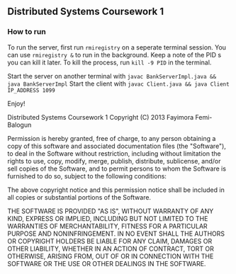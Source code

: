 ## Distributed Systems Coursework 1

### How to run

To run the server, first run `rmiregistry` on a seperate terminal session. You can use `rmiregistry
&` to run in the background. Keep a note of the PID s you can kill it later. To kill the process,
run `kill -9 PID` in the terminal.

Start the server on another terminal with `javac BankServerImpl.java && java BankServerImpl`
Start the client with `javac Client.java && java Client IP_ADDRESS 1099`

Enjoy!



Distributed Systems Coursework 1
Copyright (C) 2013 Fayimora Femi-Balogun

Permission is hereby granted, free of charge, to any person obtaining
a copy of this software and associated documentation files (the "Software"),
to deal in the Software without restriction, including without limitation
the rights to use, copy, modify, merge, publish, distribute, sublicense,
and/or sell copies of the Software, and to permit persons to whom the
Software is furnished to do so, subject to the following conditions:

The above copyright notice and this permission notice shall be included
in all copies or substantial portions of the Software.

THE SOFTWARE IS PROVIDED "AS IS", WITHOUT WARRANTY OF ANY KIND,
EXPRESS OR IMPLIED, INCLUDING BUT NOT LIMITED TO THE WARRANTIES
OF MERCHANTABILITY, FITNESS FOR A PARTICULAR PURPOSE AND NONINFRINGEMENT.
IN NO EVENT SHALL THE AUTHORS OR COPYRIGHT HOLDERS BE LIABLE FOR ANY CLAIM,
DAMAGES OR OTHER LIABILITY, WHETHER IN AN ACTION OF CONTRACT,
TORT OR OTHERWISE, ARISING FROM, OUT OF OR IN CONNECTION WITH THE SOFTWARE
OR THE USE OR OTHER DEALINGS IN THE SOFTWARE.


